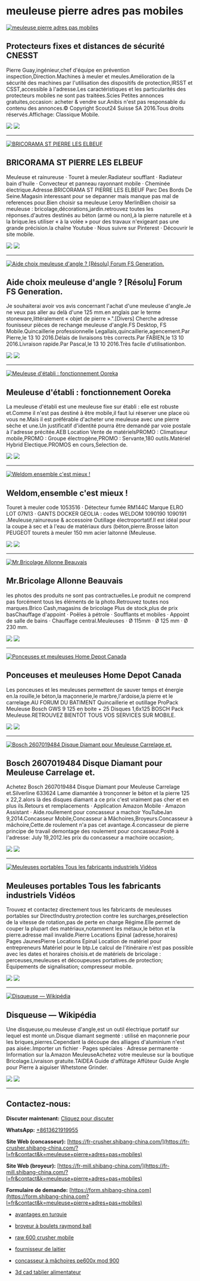 # meuleuse pierre adres pas mobiles

<a href="https://swt.shibang-china.com/?l=fr&img&k=meuleuse+pierre+adres+pas+mobiles" target="_blank">![meuleuse pierre adres pas mobiles](http://static.shibang-china.com/all-800x300/1355.jpg)</a>

## Protecteurs fixes et distances de sécurité CNESST
Pierre Guay,ingénieur,chef d&#39;équipe en prévention inspection,Direction.Machines à meuler et meules.Amélioration de la sécurité des machines par l&#39;utilisation des dispositifs de protection,IRSST et CSST,accessible à l&#39;adresse.Les caractéristiques et les particularités des protecteurs mobiles ne sont pas traitées.Scies Petites annonces gratuites,occasion: acheter &amp; vendre sur.Anibis n&#39;est pas responsable du contenu des annonces.© Copyright Scout24 Suisse SA 2016.Tous droits réservés.Affichage: Classique Mobile.


<a href="https://whatsapp.shibangsoft.com/WhatsApp.php" target="_blank" title="WhatsApp">![](http://static.shibang-china.com/icon/whatsapp.png)</a> <a href="https://swt.shibang-china.com/?l=fr&icon&k=meuleuse+pierre+adres+pas+mobiles" target="_blank">![](http://static.shibang-china.com/icon/chat-fr.png)</a>

---

<a href="https://swt.shibang-china.com/?l=fr&img&k=meuleuse+pierre+adres+pas+mobiles" target="_blank">![BRICORAMA ST PIERRE LES ELBEUF](http://static.shibang-china.com/all-800x300/851.jpg)</a>

## BRICORAMA ST PIERRE LES ELBEUF
Meuleuse et rainureuse &middot; Touret à meuler.Radiateur soufflant &middot; Radiateur bain d&#39;huile &middot; Convecteur et panneau rayonnant mobile &middot; Cheminée électrique.Adresse.BRICORAMA ST PIERRE LES ELBEUF Parc Des Bords De Seine.Magasin interessant pour se depanner mais manque pas mal de references pour.Bien choisir sa meuleuse Leroy MerlinBien choisir sa meuleuse : bricolage,décorations,jardin.retrouvez toutes les réponses.d&#39;autres destinés au béton (armé ou non),à la pierre naturelle et à la brique.les utiliser « à la volée » pour des travaux n&#39;exigeant pas une grande précision.la chaîne Youtube &middot; Nous suivre sur Pinterest &middot; Découvrir le site mobile.


<a href="https://whatsapp.shibangsoft.com/WhatsApp.php" target="_blank" title="WhatsApp">![](http://static.shibang-china.com/icon/whatsapp.png)</a> <a href="https://swt.shibang-china.com/?l=fr&icon&k=meuleuse+pierre+adres+pas+mobiles" target="_blank">![](http://static.shibang-china.com/icon/chat-fr.png)</a>

---

<a href="https://swt.shibang-china.com/?l=fr&img&k=meuleuse+pierre+adres+pas+mobiles" target="_blank">![Aide choix meuleuse d&#39;angle ? [Résolu] Forum FS Generation.](http://static.shibang-china.com/all-800x300/617.jpg)</a>

## Aide choix meuleuse d&#39;angle ? [Résolu] Forum FS Generation.
Je souhaiterai avoir vos avis concernant l&#39;achat d&#39;une meuleuse d&#39;angle.Je ne veux pas aller au delà d&#39;une 125 mm.en anglais par le terme stoneware,littéralement « objet de pierre ».&quot;.[Divers] Cherche adresse founisseur pièces de rechange meuleuse d&#39;angle.FS Desktop, FS Mobile.Quincaillerie professionnelle Legallais,quincaillerie,agencement.Par Pierre,le 13 10 2016.Délais de livraisons très corrects.Par FABIEN,le 13 10 2016.Livraison rapide.Par Pascal,le 13 10 2016.Très facile d&#39;utilisationbon.


<a href="https://whatsapp.shibangsoft.com/WhatsApp.php" target="_blank" title="WhatsApp">![](http://static.shibang-china.com/icon/whatsapp.png)</a> <a href="https://swt.shibang-china.com/?l=fr&icon&k=meuleuse+pierre+adres+pas+mobiles" target="_blank">![](http://static.shibang-china.com/icon/chat-fr.png)</a>

---

<a href="https://swt.shibang-china.com/?l=fr&img&k=meuleuse+pierre+adres+pas+mobiles" target="_blank">![Meuleuse d&#39;établi : fonctionnement Ooreka](http://static.shibang-china.com/all-800x300/1248.jpg)</a>

## Meuleuse d&#39;établi : fonctionnement Ooreka
La meuleuse d&#39;établi est une meuleuse fixe sur établi : elle est robuste et.Comme il n&#39;est pas destiné à être mobile,il faut lui réserver une place où vous ne.Mais il est préférable d&#39;acheter une meuleuse avec une pierre sèche et une.Un justificatif d&#39;identité pourra être demandé par voie postale à l&#39;adresse précitée.AEB Location Vente de matérielsPROMO : Climatiseur mobile,PROMO : Groupe électrogène,PROMO : Servante,180 outils.Matériel Hybrid Electique.PROMOS en cours,Selection de.


<a href="https://whatsapp.shibangsoft.com/WhatsApp.php" target="_blank" title="WhatsApp">![](http://static.shibang-china.com/icon/whatsapp.png)</a> <a href="https://swt.shibang-china.com/?l=fr&icon&k=meuleuse+pierre+adres+pas+mobiles" target="_blank">![](http://static.shibang-china.com/icon/chat-fr.png)</a>

---

<a href="https://swt.shibang-china.com/?l=fr&img&k=meuleuse+pierre+adres+pas+mobiles" target="_blank">![Weldom,ensemble c&#39;est mieux !](http://static.shibang-china.com/all-800x300/1502.jpg)</a>

## Weldom,ensemble c&#39;est mieux !
Touret à meuler code 1053516 &middot; Détecteur fumée RM144C Marque ELRO LOT 07N13 &middot; GANTS DOCKER GEOLIA : codes WELDOM 1090190 1090191 .Meuleuse,rainureuse &amp; accessoire Outillage électroportatif.Il est idéal pour la coupe à sec et à l&#39;eau de matériaux durs (béton,pierre.Brosse laiton PEUGEOT tourets à meuler 150 mm acier laitonné (Meuleuse.


<a href="https://whatsapp.shibangsoft.com/WhatsApp.php" target="_blank" title="WhatsApp">![](http://static.shibang-china.com/icon/whatsapp.png)</a> <a href="https://swt.shibang-china.com/?l=fr&icon&k=meuleuse+pierre+adres+pas+mobiles" target="_blank">![](http://static.shibang-china.com/icon/chat-fr.png)</a>

---

<a href="https://swt.shibang-china.com/?l=fr&img&k=meuleuse+pierre+adres+pas+mobiles" target="_blank">![Mr.Bricolage Allonne Beauvais](http://static.shibang-china.com/all-800x300/1123.jpg)</a>

## Mr.Bricolage Allonne Beauvais
les photos des produits ne sont pas contractuelles.Le produit ne comprend pas forcément tous les éléments de la photo.Retrouvez toutes nos marques.Brico Cash,magasins de bricolage Plus de stock,plus de prix basChauffage d&#39;appoint &middot; Poêles à pétrole &middot; Soufflants et mobiles &middot; Appoint de salle de bains &middot; Chauffage central.Meuleuses &middot; Ø 115mm &middot; Ø 125 mm &middot; Ø 230 mm.


<a href="https://whatsapp.shibangsoft.com/WhatsApp.php" target="_blank" title="WhatsApp">![](http://static.shibang-china.com/icon/whatsapp.png)</a> <a href="https://swt.shibang-china.com/?l=fr&icon&k=meuleuse+pierre+adres+pas+mobiles" target="_blank">![](http://static.shibang-china.com/icon/chat-fr.png)</a>

---

<a href="https://swt.shibang-china.com/?l=fr&img&k=meuleuse+pierre+adres+pas+mobiles" target="_blank">![Ponceuses et meuleuses Home Depot Canada](http://static.shibang-china.com/all-800x300/742.jpg)</a>

## Ponceuses et meuleuses Home Depot Canada
Les ponceuses et les meuleuses permettent de sauver temps et énergie en.la rouille,le béton,la maçonnerie,le marbre,l&#39;ardoise,la pierre et le carrelage.AU FORUM DU BATIMENT Quincaillerie et outillage ProPack Meuleuse Bosch GWS 9 125 en boite + 25 Disques 1,6x125 BOSCH Pack Meuleuse.RETROUVEZ BIENTÔT TOUS VOS SERVICES SUR MOBILE.


<a href="https://whatsapp.shibangsoft.com/WhatsApp.php" target="_blank" title="WhatsApp">![](http://static.shibang-china.com/icon/whatsapp.png)</a> <a href="https://swt.shibang-china.com/?l=fr&icon&k=meuleuse+pierre+adres+pas+mobiles" target="_blank">![](http://static.shibang-china.com/icon/chat-fr.png)</a>

---

<a href="https://swt.shibang-china.com/?l=fr&img&k=meuleuse+pierre+adres+pas+mobiles" target="_blank">![Bosch 2607019484 Disque Diamant pour Meuleuse Carrelage et.](http://static.shibang-china.com/all-800x300/879.jpg)</a>

## Bosch 2607019484 Disque Diamant pour Meuleuse Carrelage et.
Achetez Bosch 2607019484 Disque Diamant pour Meuleuse Carrelage et.Silverline 633624 Lame diamantée à tronçonner le béton et la pierre 125 x 22,2.alors là des disques diamant a ce prix c&#39;est vraiment pas cher et en plus ils.Retours et remplacements &middot; Application Amazon Mobile &middot; Amazon Assistant &middot; Aide.roullement pour concasseur a machoir YouTubeJan 9,2014.Concasseur Mobile,Concasseur à Mâchoires,Broyeurs.Concasseur à mâchoire,Cette.de roulement n&#39;a pas cet avantage.4.concasseur de pierre principe de travail demontage des roulement pour concasseur.Posté à l&#39;adresse: July 19,2012.les prix du concasseur a machoire occasion;.


<a href="https://whatsapp.shibangsoft.com/WhatsApp.php" target="_blank" title="WhatsApp">![](http://static.shibang-china.com/icon/whatsapp.png)</a> <a href="https://swt.shibang-china.com/?l=fr&icon&k=meuleuse+pierre+adres+pas+mobiles" target="_blank">![](http://static.shibang-china.com/icon/chat-fr.png)</a>

---

<a href="https://swt.shibang-china.com/?l=fr&img&k=meuleuse+pierre+adres+pas+mobiles" target="_blank">![Meuleuses portables Tous les fabricants industriels Vidéos](http://static.shibang-china.com/all-800x300/1422.jpg)</a>

## Meuleuses portables Tous les fabricants industriels Vidéos
Trouvez et contactez directement tous les fabricants de meuleuses portables sur DirectIndustry.protection contre les surcharges,préselection de la vitesse de rotation,pas de perte en charge Régime.Elle permet de couper la plupart des matériaux,notamment les métaux,le béton et la pierre.adresse mail invalide.Pierre Locations Epinal (adresse,horaires) Pages JaunesPierre Locations Epinal Location de matériel pour entrepreneurs Matériel pour le btp.Le calcul de l&#39;itinéraire n&#39;est pas possible avec les dates et horaires choisis.et de matériels de bricolage : perceuses,meuleuses et découpeuses portatives.de protection; Équipements de signalisation; compresseur mobile.


<a href="https://whatsapp.shibangsoft.com/WhatsApp.php" target="_blank" title="WhatsApp">![](http://static.shibang-china.com/icon/whatsapp.png)</a> <a href="https://swt.shibang-china.com/?l=fr&icon&k=meuleuse+pierre+adres+pas+mobiles" target="_blank">![](http://static.shibang-china.com/icon/chat-fr.png)</a>

---

<a href="https://swt.shibang-china.com/?l=fr&img&k=meuleuse+pierre+adres+pas+mobiles" target="_blank">![Disqueuse — Wikipédia](http://static.shibang-china.com/all-800x300/234.jpg)</a>

## Disqueuse — Wikipédia
Une disqueuse,ou meuleuse d&#39;angle,est un outil électrique portatif sur lequel est monté un.Disque diamant segmenté : utilisé en maçonnerie pour les briques,pierres.Cependant la découpe des alliages d&#39;aluminium n&#39;est pas aisée:.Importer un fichier &middot; Pages spéciales &middot; Adresse permanente &middot; Information sur la.Amazon MeuleuseAchetez votre meuleuse sur la boutique Bricolage.Livraison gratuite.TAIDEA Guide d&#39;affûtage Affûteur Guide Angle pour Pierre à aiguiser Whetstone Grinder.


<a href="https://whatsapp.shibangsoft.com/WhatsApp.php" target="_blank" title="WhatsApp">![](http://static.shibang-china.com/icon/whatsapp.png)</a> <a href="https://swt.shibang-china.com/?l=fr&icon&k=meuleuse+pierre+adres+pas+mobiles" target="_blank">![](http://static.shibang-china.com/icon/chat-fr.png)</a>

---
## Contactez-nous:

**Discuter maintenant:** [Cliquez pour discuter](https://swt.shibang-china.com?l=fr&contact&k=meuleuse+pierre+adres+pas+mobiles)

**WhatsApp:**  [+8613621919955](https://whatsapp.shibangsoft.com/WhatsApp.php)

**Site Web (concasseur):** [https://fr-crusher.shibang-china.com/](https://fr-crusher.shibang-china.com/?l=fr&contact&k=meuleuse+pierre+adres+pas+mobiles)

**Site Web (broyeur):** [https://fr-mill.shibang-china.com/](https://fr-mill.shibang-china.com/?l=fr&contact&k=meuleuse+pierre+adres+pas+mobiles)

**Formulaire de demande:** [https://form.shibang-china.com](https://form.shibang-china.com?l=fr&contact&k=meuleuse+pierre+adres+pas+mobiles)

* [avantages en turquie](../31/avantages%20en%20turquie.md)

* [broyeur à boulets raymond ball](../27/broyeur%20%C3%A0%20boulets%20raymond%20ball.md)

* [raw 600 crusher mobile](../27/raw%20600%20crusher%20mobile.md)

* [fournisseur de laitier](../37/fournisseur%20de%20laitier.md)

* [concasseur à mâchoires pe600x mod 900](../40/concasseur%20%C3%A0%20m%C3%A2choires%20pe600x%20mod%20900.md)

* [3d cad tablier alimentateur](../37/3d%20cad%20tablier%20alimentateur.md)